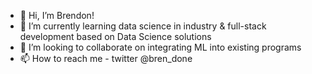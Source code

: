 - 👋 Hi, I’m Brendon!
- 🌱 I’m currently learning data science in industry & full-stack development based on Data Science solutions
- 💞️ I’m looking to collaborate on integrating ML into existing programs
- 📫 How to reach me - twitter @bren_done

<!---
Tapeless/Tapeless is a ✨ special ✨ repository because its `README.md` (this file) appears on your GitHub profile.
You can click the Preview link to take a look at your changes.
--->
